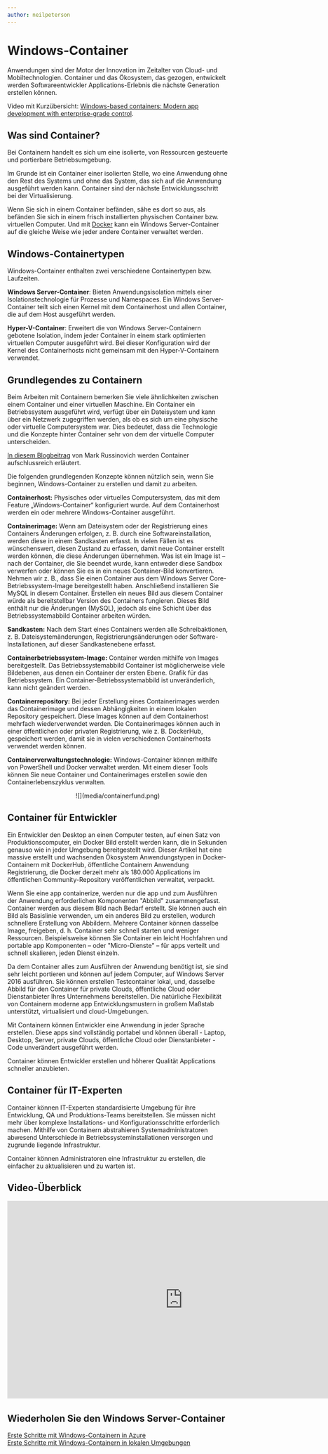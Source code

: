 ```yaml
---
author: neilpeterson
---
```


# Windows-Container

Anwendungen sind der Motor der Innovation im Zeitalter von Cloud- und Mobiltechnologien. Container und das Ökosystem, das gezogen, entwickelt werden Softwareentwickler Applications-Erlebnis die nächste Generation erstellen können.

Video mit Kurzübersicht: [Windows-based containers: Modern app development with enterprise-grade control](https://youtu.be/Ryx3o0rD5lY).

## Was sind Container?

Bei Containern handelt es sich um eine isolierte, von Ressourcen gesteuerte und portierbare Betriebsumgebung.

Im Grunde ist ein Container einer isolierten Stelle, wo eine Anwendung ohne den Rest des Systems und ohne das System, das sich auf die Anwendung ausgeführt werden kann. Container sind der nächste Entwicklungsschritt bei der Virtualisierung.

Wenn Sie sich in einem Container befänden, sähe es dort so aus, als befänden Sie sich in einem frisch installierten physischen Container bzw. virtuellen Computer. Und mit [Docker](https://www.docker.com/) kann ein Windows Server-Container auf die gleiche Weise wie jeder andere Container verwaltet werden.

## Windows-Containertypen

Windows-Container enthalten zwei verschiedene Containertypen bzw. Laufzeiten.

**Windows Server-Container**: Bieten Anwendungsisolation mittels einer Isolationstechnologie für Prozesse und Namespaces. Ein Windows Server-Container teilt sich einen Kernel mit dem Containerhost und allen Container, die auf dem Host ausgeführt werden.

**Hyper-V-Container**: Erweitert die von Windows Server-Containern gebotene Isolation, indem jeder Container in einem stark optimierten virtuellen Computer ausgeführt wird. Bei dieser Konfiguration wird der Kernel des Containerhosts nicht gemeinsam mit den Hyper-V-Containern verwendet.


## Grundlegendes zu Containern

Beim Arbeiten mit Containern bemerken Sie viele ähnlichkeiten zwischen einem Container und einer virtuellen Maschine. Ein Container ein Betriebssystem ausgeführt wird, verfügt über ein Dateisystem und kann über ein Netzwerk zugegriffen werden, als ob es sich um eine physische oder virtuelle Computersystem war. Dies bedeutet, dass die Technologie und die Konzepte hinter Container sehr von dem der virtuelle Computer unterscheiden.

[In diesem Blogbeitrag](http://azure.microsoft.com/blog/2015/08/17/containers-docker-windows-and-trends/) von Mark Russinovich werden Container aufschlussreich erläutert.

Die folgenden grundlegenden Konzepte können nützlich sein, wenn Sie beginnen, Windows-Container zu erstellen und damit zu arbeiten.

**Containerhost:** Physisches oder virtuelles Computersystem, das mit dem Feature „Windows-Container“ konfiguriert wurde. Auf dem Containerhost werden ein oder mehrere Windows-Container ausgeführt.

**Containerimage:** Wenn am Dateisystem oder der Registrierung eines Containers Änderungen erfolgen, z. B. durch eine Softwareinstallation, werden diese in einem Sandkasten erfasst. In vielen Fällen ist es wünschenswert, diesen Zustand zu erfassen, damit neue Container erstellt werden können, die diese Änderungen übernehmen. Was ist ein Image ist – nach der Container, die Sie beendet wurde, kann entweder diese Sandbox verwerfen oder können Sie es in ein neues Container-Bild konvertieren. Nehmen wir z. B., dass Sie einen Container aus dem Windows Server Core-Betriebssystem-Image bereitgestellt haben. Anschließend installieren Sie MySQL in diesem Container. Erstellen ein neues Bild aus diesem Container würde als bereitstellbar Version des Containers fungieren. Dieses Bild enthält nur die Änderungen (MySQL), jedoch als eine Schicht über das Betriebssystemabbild Container arbeiten würden.

**Sandkasten:** Nach dem Start eines Containers werden alle Schreibaktionen, z. B. Dateisystemänderungen, Registrierungsänderungen oder Software-Installationen, auf dieser Sandkastenebene erfasst.

**Containerbetriebssystem-Image:** Container werden mithilfe von Images bereitgestellt. Das Betriebssystemabbild Container ist möglicherweise viele Bildebenen, aus denen ein Container der ersten Ebene. Grafik für das Betriebssystem. Ein Container-Betriebssystemabbild ist unveränderlich, kann nicht geändert werden.

**Containerrepository:** Bei jeder Erstellung eines Containerimages werden das Containerimage und dessen Abhängigkeiten in einem lokalen Repository gespeichert. Diese Images können auf dem Containerhost mehrfach wiederverwendet werden. Die Containerimages können auch in einer öffentlichen oder privaten Registrierung, wie z. B. DockerHub, gespeichert werden, damit sie in vielen verschiedenen Containerhosts verwendet werden können.

**Containerverwaltungstechnologie:** Windows-Container können mithilfe von PowerShell und Docker verwaltet werden. Mit einem dieser Tools können Sie neue Container und Containerimages erstellen sowie den Containerlebenszyklus verwalten.

<center>![](media/containerfund.png)</center>

## Container für Entwickler

Ein Entwickler den Desktop an einen Computer testen, auf einen Satz von Produktionscomputer, ein Docker Bild erstellt werden kann, die in Sekunden genauso wie in jeder Umgebung bereitgestellt wird. Dieser Artikel hat eine massive erstellt und wachsenden Ökosystem Anwendungstypen in Docker-Containern mit DockerHub, öffentliche Containern Anwendung Registrierung, die Docker derzeit mehr als 180.000 Applications im öffentlichen Community-Repository veröffentlichen verwaltet, verpackt.

Wenn Sie eine app containerize, werden nur die app und zum Ausführen der Anwendung erforderlichen Komponenten "Abbild" zusammengefasst. Container werden aus diesem Bild nach Bedarf erstellt. Sie können auch ein Bild als Basislinie verwenden, um ein anderes Bild zu erstellen, wodurch schnellere Erstellung von Abbildern. Mehrere Container können dasselbe Image, freigeben, d. h. Container sehr schnell starten und weniger Ressourcen. Beispielsweise können Sie Container ein leicht Hochfahren und portable app Komponenten – oder "Micro-Dienste" – für apps verteilt und schnell skalieren, jeden Dienst einzeln.

Da dem Container alles zum Ausführen der Anwendung benötigt ist, sie sind sehr leicht portieren und können auf jedem Computer, auf Windows Server 2016 ausführen. Sie können erstellen Testcontainer lokal, und, dasselbe Abbild für den Container für private Clouds, öffentliche Cloud oder Dienstanbieter Ihres Unternehmens bereitstellen. Die natürliche Flexibilität von Containern moderne app Entwicklungsmustern in großem Maßstab unterstützt, virtualisiert und cloud-Umgebungen.

Mit Containern können Entwickler eine Anwendung in jeder Sprache erstellen. Diese apps sind vollständig portabel und können überall - Laptop, Desktop, Server, private Clouds, öffentliche Cloud oder Dienstanbieter - Code unverändert ausgeführt werden.

Container können Entwickler erstellen und höherer Qualität Applications schneller anzubieten.

## Container für IT-Experten

Container können IT-Experten standardisierte Umgebung für ihre Entwicklung, QA und Produktions-Teams bereitstellen. Sie müssen nicht mehr über komplexe Installations- und Konfigurationsschritte erforderlich machen. Mithilfe von Containern abstrahieren Systemadministratoren abwesend Unterschiede in Betriebssysteminstallationen versorgen und zugrunde liegende Infrastruktur.

Container können Administratoren eine Infrastruktur zu erstellen, die einfacher zu aktualisieren und zu warten ist.

## Video-Überblick

<iframe 
src="https://channel9.msdn.com/Blogs/containers/Containers-101-with-Microsoft-and-Docker/player#ccLang=de" width="800" height="450" allowFullScreen="true" frameBorder="0" scrolling="no"></iframe>


## Wiederholen Sie den Windows Server-Container

[Erste Schritte mit Windows-Containern in Azure](../quick_start/azure_setup.md)  
[Erste Schritte mit Windows-Containern in lokalen Umgebungen](../quick_start/container_setup.md)






<!--HONumber=Mar16_HO2-->


